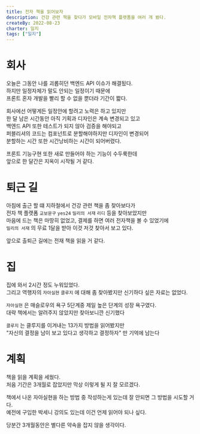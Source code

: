 ```yaml
---
title: 전자 책을 읽어보자
description: 건강 관련 책을 찾다가 모바일 전자책 플랫폼을 여러 개 봤다.
createBy: 2022-08-23
charter: 일지
tags: ["일지"]
---
```


# 회사

오늘은 그동안 나를 괴롭히던 백엔드 API 이슈가 해결됬다.  
하지만 일정자체가 말도 안되는 일정이기 때문에  
프론트 혼자 개발을 빨리 할 수 없을 뿐더라 기간이 짧다.

회사에선 어떻게든 일정안에 할려고 노력은 하고 있지만  
한 달 남은 시간동안 아직 기획과 디자인은 계속 변경되고 있고  
백엔드 API 또한 테스트가 되지 않아 검증을 해야되고  
퍼블리셔의 코드는 컴포넌트로 분할해야하지만 디자인이 변경되어  
분할하는 시간 또한 시간낭비하는 시간이 되어버렸다.

프론트 기능구현 또한 새로 만들어야 하는 기능이 수두룩한데  
앞으로 한 달간은 지옥이 시작될 거 같다.

# 퇴근 길

아침에 출근 할 떄 지하철에서 건강 관련 책을 좀 찾아보다가  
전자 책 플랫폼 `교보문구` `yes24` `밀리의 서재` `리디` 등을 찾아보았지만  
마음에 드는 책은 마땅히 없었고, 결제를 하면 여러 전자책을 볼 수 있었기에  
`밀리의 서재` 의 무료 1달을 받아 이것 저것 찾아서 보고 있다.

앞으로 출퇴근 길에는 전재 책을 읽을 거 같다.

# 집

집에 와서 2시간 정도 누워있었다.  
그리고 역행자의 `자아실현` `클루지` 에 대해 좀 찾아봤지만 신기하다 싶은 자료는 없었다.

`자아실현` 은 매슬로우의 욕구 5단계중 제일 높은 단계의 성장 욕구였다.  
대략 책에서는 알려주지 않았지만 찾아보니깐 신기했다

`클루지` 는 클루지를 이겨내는 13가지 방법을 읽어봤지만  
"자신의 결정을 남이 보고 있다고 생각하고 결정하자" 만 기억에 남는다

# 계획

책을 읽을 계획을 세웠다.  
처음 기간은 3개월로 잡았지만 막상 이렇게 될 지 잘 모르겠다.

책에서 나온 자아실현을 하는 방법 중 작성하는게 있는데 잘 안되면 그 방법을 시도할 거다.  
예전에 구입한 박세니 강의도 있는데 이건 언제 읽어야 되나 싶다.

당분간 3개월동안은 별다른 약속을 잡지 않을 생각이다.
